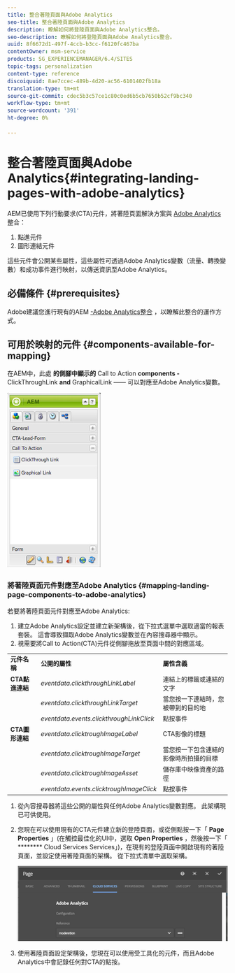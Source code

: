 ```yaml
---
title: 整合著陸頁面與Adobe Analytics
seo-title: 整合著陸頁面與Adobe Analytics
description: 瞭解如何將登陸頁面與Adobe Analytics整合。
seo-description: 瞭解如何將登陸頁面與Adobe Analytics整合。
uuid: 8f6672d1-497f-4ccb-b3cc-f6120fc467ba
contentOwner: msm-service
products: SG_EXPERIENCEMANAGER/6.4/SITES
topic-tags: personalization
content-type: reference
discoiquuid: 8ae7ccec-489b-4d20-ac56-6101402fb18a
translation-type: tm+mt
source-git-commit: cdec5b3c57ce1c80c0ed6b5cb7650b52cf9bc340
workflow-type: tm+mt
source-wordcount: '391'
ht-degree: 0%

---
```



# 整合著陸頁面與Adobe Analytics{#integrating-landing-pages-with-adobe-analytics}

AEM已使用下列行動要求(CTA)元件，將著陸頁面解決方案與 [Adobe Analytics](https://www.omniture.com/en/products/analytics/sitecatalyst) 整合：

1. 點進元件
1. 圖形連結元件

這些元件會公開某些屬性，這些屬性可透過Adobe Analytics變數（流量、轉換變數）和成功事件進行映射，以傳送資訊至Adobe Analytics。

## 必備條件 {#prerequisites}

Adobe建議您進行現有的AEM [-Adobe Analytics整合](/help/sites-administering/adobeanalytics.md) ，以瞭解此整合的運作方式。

## 可用於映射的元件 {#components-available-for-mapping}

在AEM中，此處 **的側腳中顯示的** Call to Action **components -** ClickThroughLink **and** GraphicalLink —— 可以對應至Adobe Analytics變數。

![chlimage_1-21](assets/chlimage_1-21.jpeg)

### 將著陸頁面元件對應至Adobe Analytics {#mapping-landing-page-components-to-adobe-analytics}

若要將著陸頁面元件對應至Adobe Analytics:

1. 建立Adobe Analytics設定並建立新架構後，從下拉式選單中選取適當的報表套裝。 這會導致擷取Adobe Analytics變數並在內容搜尋器中顯示。
1. 視需要將Call to Action(CTA)元件從側腳拖放至頁面中間的對應區域。

<table> 
 <tbody>
  <tr>
   <td><strong>元件名稱</strong></td> 
   <td><strong>公開的屬性</strong></td> 
   <td><strong>屬性含義</strong></td> 
  </tr>
  <tr>
   <td><strong>CTA點進連結</strong></td> 
   <td><i>eventdata.clickthroughLinkLabel</i> <br /> </td> 
   <td>連結上的標籤或連結的文字 </td> 
  </tr>
  <tr>
   <td><br type="_moz" /> </td> 
   <td><i>eventdata.clickthroughLinkTarget</i> <br /> </td> 
   <td>當您按一下連結時，您被帶到的目的地 </td> 
  </tr>
  <tr>
   <td><br type="_moz" /> </td> 
   <td><i>eventdata.events.clickthroughLinkClick</i> <br /> </td> 
   <td>點按事件 </td> 
  </tr>
  <tr>
   <td><strong>CTA圖形連結</strong></td> 
   <td><i>eventdata.clicktroughImageLabel</i> <br /> </td> 
   <td>CTA影像的標題 </td> 
  </tr>
  <tr>
   <td><br type="_moz" /> </td> 
   <td><i>eventdata.clicktroughImageTarget</i> <br /> </td> 
   <td>當您按一下包含連結的影像時所拍攝的目標</td> 
  </tr>
  <tr>
   <td><br type="_moz" /> </td> 
   <td><i>eventdata.clicktroughImageAsset</i> <br /> </td> 
   <td>儲存庫中映像資產的路徑 </td> 
  </tr>
  <tr>
   <td><br type="_moz" /> </td> 
   <td><i>eventdata.events.clicktroughImageClick</i> <br /> </td> 
   <td>點按事件</td> 
  </tr>
 </tbody>
</table>

1. 從內容搜尋器將這些公開的屬性與任何Adobe Analytics變數對應。 此架構現已可供使用。
1. 您現在可以使用現有的CTA元件建立新的登陸頁面，或從側點按一下「 **Page Properties** 」(在觸控最佳化的UI中，選取 **Open Properties** ，然後按一下「 ******** Cloud Services Services」)，在現有的登陸頁面中開啟現有的著陸頁面，並設定使用著陸頁面的架構。 從下拉式清單中選取架構。

   ![chlimage_1-25](assets/chlimage_1-25.png)

1. 使用著陸頁面設定架構後，您現在可以使用受工具化的元件，而且Adobe Analytics中會記錄任何對CTA的點按。

